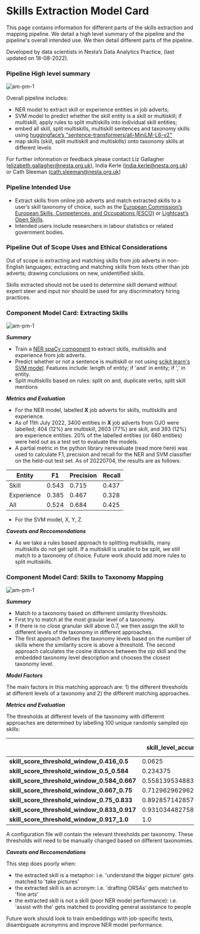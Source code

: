 # Skills Extraction Model Card

This page contains information for different parts of the skills extraction and mapping pipeline. We detail a high level summary of the pipeline and the pipeline's overall intended use. We then detail different parts of the pipeline.

Developed by data scientists in Nesta’s Data Analytics Practice, (last updated on 18-08-2022).

### Pipeline High level summary

<p><img alt="am-pm-1" src="/img/full_pipeline.jpeg" /></p>

Overall pipeline includes:

- NER model to extract skill or experience entities in job adverts;
- SVM model to predict whether the skill entity is a skill or multiskill; if multiskill, apply rules to split multiskills into individual skill entities;
- embed all skill, split multiskills, multiskill sentences and taxonomy skills using [huggingface’s "sentence-transformers/all-MiniLM-L6-v2"](https://www.google.com/url?q=https://huggingface.co/sentence-transformers/all-MiniLM-L6-v2&sa=D&source=docs&ust=1660824880413352&usg=AOvVaw2dpSwPbxZibtqIcyi7sIIT)
- map skills (skill, split multiskill and multiskills) onto taxonomy skills at different levels

For further information or feedback please contact Liz Gallagher (elizabeth.gallagher@nesta.org.uk), India Kerle (india.kerle@nesta.org.uk) or Cath Sleeman (cath.sleeman@nesta.org.uk)

### Pipeline Intended Use

- Extract skills from online job adverts and match extracted skills to a user’s skill taxonomy of choice, such as the [European Commission’s European Skills, Competences, and Occupations (ESCO)](https://esco.ec.europa.eu/en) or [Lightcast’s Open Skills](https://www.economicmodeling.com/2022/03/08/open-skills-taxonomy/#:~:text=Skills%20Taxonomy%2FOpen%20methodology%3A&text=To%20help%20everyone%20speak%20the,resumes%E2%80%94updated%20every%20two%20weeks.).
- Intended users include researchers in labour statistics or related government bodies.

### Pipeline Out of Scope Uses and Ethical Considerations

Out of scope is extracting and matching skills from job adverts in non-English languages; extracting and matching skills from texts other than job adverts; drawing conclusions on new, unidentified skills.

Skills extracted should not be used to determine skill demand without expert steer and input nor should be used for any discriminatory hiring practices.

### Component Model Card: Extracting Skills

<p><img alt="am-pm-1" src="/img/predicting_entities.jpeg" /></p>

**_Summary_**

- Train a [NER spaCy component](https://spacy.io/api/entityrecognizer) to extract skills, multiskills and experience from job adverts.
- Predict whether or not a sentence is multiskill or not using [scikit learn's SVM model](https://scikit-learn.org/stable/modules/svm.html). Features include: length of entity; if 'and' in entity; if ',' in entity.
- Split multiskills based on rules: split on and, duplicate verbs, split skill mentions

**_Metrics and Evaluation_**

- For the NER model, labelled **X** job adverts for skills, multiskills and experience.
- As of 11th July 2022, 3400 entities in **X** job adverts from OJO were labelled; 404 (12%) are multiskill, 2603 (77%) are skill, and 393 (12%) are experience entities. 20% of the labelled entities (or 680 entities) were held out as a test set to evaluate the models.
- A partial metric in the python library nerevaluate (read more here) was used to calculate F1, precision and recall for the NER and SVM classifier on the held-out test set. As of 20220704, the results are as follows:

| Entity     | F1    | Precision | Recall |
| ---------- | ----- | --------- | ------ |
| Skill      | 0.543 | 0.715     | 0.437  |
| Experience | 0.385 | 0.467     | 0.328  |
| All        | 0.524 | 0.684     | 0.425  |

- For the SVM model, X, Y, Z.

**_Caveats and Reccomendations_**

- As we take a rules based approach to splitting multiskills, many multiskills do not get split. If a multiskill is unable to be split, we still match to a taxonomy of choice. Future work should add more rules to split multiskills.

### Component Model Card: Skills to Taxonomy Mapping

<p><img alt="am-pm-1" src="/img/matching_to_taxonomy.jpeg" /></p>

**_Summary_**

- Match to a taxonomy based on differrent similarity thresholds.
- First try to match at the most graular level of a taxonomy.
- If there is no close granular skill above 0.7, we then assign the skill to different levels of the taxonomy in different approaches.
- The first approach defines the taxonomy levels based on the number of skills where the similarity score is above a threshold. The second approach calculates the cosine distance between the ojo skill and the embedded taxonomy level description and chooses the closest taxonomy level.

**_Model Factors_**

The main factors in this matching approach are: 1) the different thresholds at different levels of a taxonomy and 2) the different matching approaches.

**_Metrics and Evaluation_**

The thresholds at different levels of the taxonomy with differernt approaches are determined by labelling 100 unique randomly sampled ojo skills:

|                                              | **skill_level_accuracy** | **top\_'Level 2 preferred term'\_tax_level_accuracy** | **top\_'Level 3 preferred term'\_tax_level_accuracy** | **most_common_1_level_accuracy** | **most_common_2_level_accuracy** | **most_common_3_level_accuracy** |
| -------------------------------------------- | ------------------------ | ----------------------------------------------------- | ----------------------------------------------------- | -------------------------------- | -------------------------------- | -------------------------------- |
| **skill_score_threshold_window_0.416_0.5**   | 0.0625                   | 0.0                                                   | 0.75                                                  | 0.4375                           | 0.4375                           | 0.0                              |
| **skill_score_threshold_window_0.5_0.584**   | 0.234375                 | 0.1875                                                | 0.578125                                              | 0.6875                           | 0.6875                           | 0.640625                         |
| **skill_score_threshold_window_0.584_0.667** | 0.5581395348837210       | 0.2248062015503880                                    | 0.875968992248062                                     | 0.8992248062015500               | 0.875968992248062                | 0.875968992248062                |
| **skill_score_threshold_window_0.667_0.75**  | 0.7129629629629630       | 0.32407407407407400                                   | 0.9351851851851850                                    | 0.8888888888888890               | 0.8240740740740740               | 0.7037037037037040               |
| **skill_score_threshold_window_0.75_0.833**  | 0.8928571428571430       | 0.6607142857142860                                    | 0.9821428571428570                                    | 0.8928571428571430               | 0.8928571428571430               | 0.8928571428571430               |
| **skill_score_threshold_window_0.833_0.917** | 0.9310344827586210       | 0.5172413793103450                                    | 1.0                                                   | 0.9655172413793100               | 0.9655172413793100               | 0.896551724137931                |
| **skill_score_threshold_window_0.917_1.0**   | 1.0                      | 0.6666666666666670                                    | 1.0                                                   | 1.0                              | 1.0                              | 1.0                              |

A configuration file will contain the relevant thresholds per taxonomy. These thresholds will need to be manually changed based on different taxonomies.

**_Caveats and Reccomendations_**

This step does poorly when:

- the extracted skill is a metaphor: i.e. 'understand the bigger picture' gets matched to 'take pictures'
- the extracted skill is an acronym: i.e. 'drafting ORSAs' gets matched to 'fine arts'
- the extracted skill is not a skill (poor NER model performance): i.e. 'assist with the' gets matched to providing general assistance to people

Future work should look to train embeddings with job-specific texts, disambiguate acronymns and improve NER model performance.
